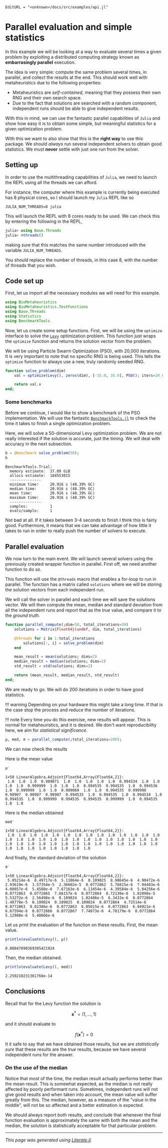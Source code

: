 ```@meta
EditURL = "<unknown>/docs/src/examples/api.jl"
```

# Parallel evaluation and simple statistics

In this example we will be looking at a way to evaluate several times a given problem
by exploiting a distributed computing strategy known as **embarrasingly parallel**
execution.

The idea is very simple: compute the same problem several times, in parallel, and
collect the results at the end.
This should work well with metaheuristics due to the following properties:

- Metaheuristics are _self-contained,_ meaning that they possess their own RNG and their own search space.
- Due to the fact that solutions are searched with a random component, independent runs should be able to give independent results.

With this in mind, we can use the fantastic parallel capabilities of `Julia` and
show how easy it is to obtain some simple, but meaningful statistics for a given
optimization problem.

With this we want to also show that this is the **right way** to use this package.
We should _always_ run several independent solvers to obtain good statistics.
We must **never** settle with just one run from the solver.

## Setting up

In order to use the multithreading capabilities of `Julia`, we need to launch the
REPL using all the threads we can afford.

For instance, the computer where this example is currently being executed has
8 physical cores, so I should launch my `Julia` REPL
like so

```shell
JULIA_NUM_THREADS=8 julia
```

This will launch the REPL with 8 cores ready to be used. We can check this by entering
the following in the REPL,

```julia
julia> using Base.Threads
julia> nthreads()
```

making sure that this matches the same number introduced with the variable
`JULIA_NUM_THREADS`.

You should replace the number of threads, in this case 8, with the number of threads
that you wish.

## Code set up

First, let us import all the necessary modules we will need for this example.

```julia
using BioMetaheuristics
using BioMetaheuristics.TestFunctions
using Base.Threads
using Statistics
using BenchmarkTools
```

Now, let us create some setup functions.
First, we will be using the `optimize` interface to solve the [`Levy`](@ref)
optimization problem. This function just
wraps the `optimize` function and returns the solution vector from the problem.

We will be using Particle Swarm Optimization (PSO), with 20,000 iterations.
It is very important to note that no specific RNG is being used.
This tells the `optimize` function to always use a new, truly randomly seeded RNG.

```julia
function solve_problem(dim)
    val = optimize(Levy(), zeros(dim), [-35.0, 35.0], PSO(); iters=20_000)

    return val.x
end;
```

### Some benchmarks

Before we continue, I would like to show a benchmark of the PSO implementation.
We will use the fantastic [`BenchmarkTools.jl`](https://github.com/JuliaCI/BenchmarkTools.jl)
to check the time it takes to finish a single optimization problem.

Here, we will solve a 50-dimensional Levy optimization problem. We are not really
interested if the solution is accurate, just the timing. We will deal with accuracy
in the next subsection.

```julia
b = @benchmark solve_problem(50);
b
```

```
BenchmarkTools.Trial: 
  memory estimate:  37.09 GiB
  allocs estimate:  184553015
  --------------
  minimum time:     20.916 s (48.39% GC)
  median time:      20.916 s (48.39% GC)
  mean time:        20.916 s (48.39% GC)
  maximum time:     20.916 s (48.39% GC)
  --------------
  samples:          1
  evals/sample:     1
```

Not bad at all. If it takes between 3-4 seconds to finish I think this is fairly
good.
Furthermore, it means that we can take advantage of how little it takes to run
in order to really push the number of solvers to execute.

## Parallel evaluation

We now turn to the main event. We will launch several solvers using the previously
created wrapper function in parallel. First off, we need another function to do so.

This function will use the `@threads` macro that enables a for-loop to run in parallel.
The function has a matrix called `solutions` where we will be storing the solution
vectors from each independent run.

We will call the solver in parallel and each time we will save the solutions vector.
We will then compute the mean, median and standard deviation from all the independent
runs and report that as the _true_ value, and compare it to the _ground truth._

```julia
function parallel_compute(;dim=50, total_iterations=50)
    solutions = Matrix{Float64}(undef, dim, total_iterations)

    @threads for i in 1:total_iterations
        solutions[:, i] = solve_problem(dim)
    end

    mean_result = mean(solutions; dims=2)
    median_result = median(solutions; dims=2)
    std_result = std(solutions; dims=2)

    return (mean_result, median_result, std_result)
end;
```

We are ready to go. We will do 200 iterations in order to have good statistics.

!!! warning
    Depending on your hardware this might take a long time. If that is the case
    stop the process and reduce the number of iterations.

!!! note
    Every time you do this exercise, new results will appear. This is normal for
    metaheuristics, and it is desired. We don't want reproducibility here, we aim
    for _statistical significance._

```julia
μ, med, σ = parallel_compute(;total_iterations=200);
```

We can now check the results

Here is the mean value

```julia
μ'
```

```
1×50 LinearAlgebra.Adjoint{Float64,Array{Float64,2}}:
 1.0  1.0  1.0  0.989071  1.0  1.0  1.0  1.0  1.0  0.994534  1.0  1.0  1.0  1.0  0.999999  1.0  1.0  1.0  0.994535  0.994535  1.0  0.994536  1.0  0.999999  1.0  1.0  0.989069  1.0  1.0  0.994535  0.999998  0.98907  0.98907  0.98907  0.994535  1.0  0.994535  1.0  0.994534  1.0  0.994535  1.0  0.999999  0.994535  0.994535  0.999999  1.0  0.994535  1.0  1.0
```

Here is the median obtained

```julia
med'
```

```
1×50 LinearAlgebra.Adjoint{Float64,Array{Float64,2}}:
 1.0  1.0  1.0  1.0  1.0  1.0  1.0  1.0  1.0  1.0  1.0  1.0  1.0  1.0  1.0  1.0  1.0  1.0  1.0  1.0  1.0  1.0  1.0  1.0  1.0  1.0  1.0  1.0  1.0  1.0  1.0  1.0  1.0  1.0  1.0  1.0  1.0  1.0  1.0  1.0  1.0  1.0  1.0  1.0  1.0  1.0  1.0  1.0  1.0  1.0
```

And finally, the standard deviation of the solution

```julia
σ'
```

```
1×50 LinearAlgebra.Adjoint{Float64,Array{Float64,2}}:
 5.85214e-6  8.49717e-6  5.11064e-6  0.109025  8.98645e-6  4.90472e-6  2.93619e-6  1.57354e-5  2.36602e-5  0.0772862  5.76815e-6  7.94483e-6  4.00857e-6  5.4588e-6  7.67163e-6  6.13454e-6  4.39584e-6  5.04256e-6  0.0772863  0.0772865  7.66157e-6  0.0772864  8.72139e-6  1.02898e-5  5.53272e-6  2.56498e-6  0.109024  1.02486e-5  6.3433e-6  0.0772864  1.40778e-5  0.109024  0.109025  0.109024  0.0772864  4.72514e-6  0.0772863  9.02386e-6  0.0772863  6.05015e-6  0.0772863  6.94921e-6  6.67594e-6  0.0772866  0.0772867  7.74873e-6  4.70179e-6  0.0772864  5.12988e-6  5.48866e-6
```

Let us print the evaluation of the function on these results.
First, the mean value.

```julia
println(evaluate(Levy(), μ))
```

```
0.00047890369305421924

```

Then, the median obtained.

```julia
println(evaluate(Levy(), med))
```

```
2.250210231361768e-14

```

## Conclusions

Recall that for the Levy function the solution is

```math
\mathbf{x^*} = (1, \dots, 1)
```

and it should evaluate to

```math
f(\mathbf{x^*}) = 0
```

It it safe to say that we have obtained those results, but we are _statistically sure_
that these results are the _true_ results, because we have several independent runs
for the answer.

### On the use of the median

Notice that most of the time, the median result actually performs better than the mean
result.
This is somewhat expected, as the median is not really affected by poorly performant runs.
Sometimes, independent runs will not give good results and when taken into account,
the mean value will suffer greatly from this.
The median, however, as a measure of the "value in the middle", will not be so affected
and a better estimation is expected.

We should always report both results, and conclude that whenever the final function
evaluation is approximately the same with both the mean and the median, the
solution is statistically acceptable for that particular problem.

---

*This page was generated using [Literate.jl](https://github.com/fredrikekre/Literate.jl).*

